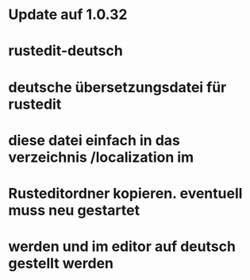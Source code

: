# Update auf 1.0.32
# rustedit-deutsch
# deutsche übersetzungsdatei für rustedit
# diese datei einfach in das verzeichnis /localization im 
# Rusteditordner kopieren. eventuell muss neu gestartet
# werden und im editor auf deutsch gestellt werden


